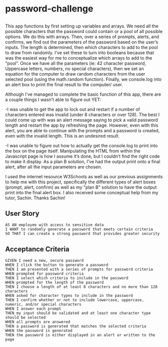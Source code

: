 # password-challenge

##
This app functions by first setting up variables and arrays. We need all the possible characters that the password could contain or a pool of all possible options. We do this with arrays. Then, over a series of prompts, alerts, and confirms, we find out the parameters of the password based on the user’s inputs. The length is determined, then which characters to add to the pool to draw from randomly. I’ve set these to turn into booleans because that was the easiest way for me to conceptualize which arrays to add to the “pool”. Once we have all the parameters (ie: 42 character password, Uppercase letters, numbers, no special characters), then we set an equation for the computer to draw random characters from the user selected pool (using the math.random function). Finally, we console.log into an alert box to print the final result to the computer/ user.


Although I’ve managed to complete the basic function of this app, there are a couple things I wasn’t able to figure out YET:

-I was unable to get the app to lock out and restart if a number of characters entered was invalid (under 8 characters or over 128). The best I could come up with was an alert message saying to pick a valid password length and restart the app by refreshing the page. However, even with this alert, you are able to continue with the prompts and a password is created, even with the invalid length. This is an undesired result.

-I was unable to figure out how to actually get the console.log to print into the box on the page itself. Manipulating the HTML from within the Javascript page is how I assume it’s done, but I couldn’t find the right code to make it display. As a plan B solution, I've had the output print onto a final alert, after all the input parameters are chosen.

I used the internet resource W3Schools as well as our previous assignments to help me with this project, specifically the different types of alert boxes (prompt, alert, confirm) as well as my "plan B" solution to have the output print into the final alert box.  I also received some conceptual help from my tutor, Sachin. Thanks Sachin!

## User Story

```
AS AN employee with access to sensitive data
I WANT to randomly generate a password that meets certain criteria
SO THAT I can create a strong password that provides greater security
```

## Acceptance Criteria

```
GIVEN I need a new, secure password
WHEN I click the button to generate a password
THEN I am presented with a series of prompts for password criteria
WHEN prompted for password criteria
THEN I select which criteria to include in the password
WHEN prompted for the length of the password
THEN I choose a length of at least 8 characters and no more than 128 characters
WHEN asked for character types to include in the password
THEN I confirm whether or not to include lowercase, uppercase, numeric, and/or special characters
WHEN I answer each prompt
THEN my input should be validated and at least one character type should be selected
WHEN all prompts are answered
THEN a password is generated that matches the selected criteria
WHEN the password is generated
THEN the password is either displayed in an alert or written to the page
```